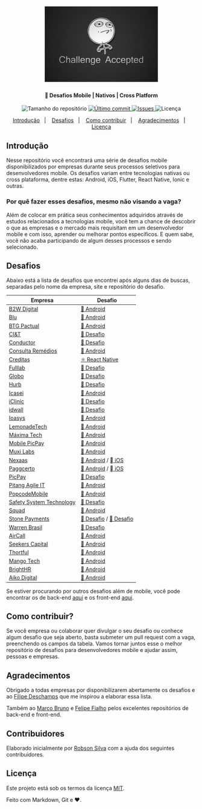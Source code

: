 <h1 align="center">
    <img alt="Desafio aceito" title="#challengeAccepted" src="challenge_accepted.jpg" width="300px" />
</h1>

<h4 align="center">
  📱 Desafios Mobile | Nativos | Cross Platform
</h4>
<p align="center">
  <img alt="Tamanho do repositório" src="https://img.shields.io/github/repo-size/robsonsilv4/desafios-mobile">
  
  <a href="https://github.com/robsonsilv4/desafios-mobile/master">
    <img alt="Último commit" src="https://img.shields.io/github/last-commit/robsonsilv4/desafios-mobile">
  </a>

  <a href="https://github.com/robsonsilv4/desafios-mobile/issues">
    <img alt="Issues" src="https://img.shields.io/github/issues/robsonsilv4/desafios-mobile">
  </a>

  <img alt="Licença" src="https://img.shields.io/badge/license-MIT-brightgreen">
</p>

<p align="center">
  <a href="#introdução">Introdução</a>&nbsp;&nbsp;&nbsp;|&nbsp;&nbsp;&nbsp;
  <a href="#desafios">Desafios</a>&nbsp;&nbsp;&nbsp;|&nbsp;&nbsp;&nbsp;
  <a href="#como-contribuir">Como contribuir</a>&nbsp;&nbsp;&nbsp;|&nbsp;&nbsp;&nbsp;
  <a href="#agradecimentos">Agradecimentos</a>&nbsp;&nbsp;&nbsp;|&nbsp;&nbsp;&nbsp;
  <a href="#licença">Licença</a>
</p>

## Introdução

Nesse repositório você encontrará uma série de desafios mobile disponibilizados por empresas durante seus processos seletivos para desenvolvedores mobile. Os desafios variam entre tecnologias nativas ou cross plataforma, dentre estas: Android, iOS, Flutter, React Native, Ionic e outras.

### Por quê fazer esses desafios, mesmo não visando a vaga?

Além de colocar em prática seus conhecimentos adquiridos através de estudos relacionados a tecnologias mobile, você tem a chance de descobrir o que as empresas e o mercado mais requisitam em um desenvolvedor mobile e com isso, aprender ou melhorar pontos específicos. E quem sabe, você não acaba participando de algum desses processos e sendo selecionado.

## Desafios

Abaixo está a lista de desafios que encontrei após alguns dias de buscas, separadas pelo nome da empresa, site e repositório do desafio.

| Empresa                                                            | Desafio                                                                                                                                                                                  |
| ------------------------------------------------------------------ | ---------------------------------------------------------------------------------------------------------------------------------------------------------------------------------------- |
| [B2W Digital](https://ri.b2w.digital)                              | [📱 Android](https://github.com/b2w-marketplace/challenge-android)                                                                                                                       |
| [Blu](https://www.useblu.com.br/)                                  | [📱 Android](https://github.com/Pagnet/desafio-front-android)                                                                                                                            |
| [BTG Pactual](https://www.btgpactual.com)                          | [📱 Android](https://github.com/btgpactualdigitaldev/android-challenge-BTG)                                                                                                              |
| [CI&T](https://br.ciandt.com)                                      | [🚀 Desafio](https://github.com/ciandt-mobile/desafio-mobile)                                                                                                                            |
| [Conductor](https://www.conductor.com.br)                          | [🚀 Desafio](https://github.com/marketpayconductor/desafio-mobile)                                                                                                                       |
| [Consulta Remédios](https://consultaremedios.com.br)               | [📱 Android](https://github.com/ConsultaRemedios/mobile-android-challenge)                                                                                                               |
| [Creditas](https://www.creditas.com/)                              | [⚛️ React Native](https://github.com/Creditas/challenge/tree/master/mobile-react-native)                                                                                                 |
| [Fulllab](https://www.fulllab.com.br/)                             | [🚀 Desafio](https://github.com/fulllabS2totalcommit/desafio-mobile)                                                                                                                     |
| [Globo](https://globo.com/)                                        | [🚀 Desafio](https://github.com/globoi/globoplay-desafio-mobile)                                                                                                                         |
| [Hurb](https://www.hurb.com/br/)                                   | [🚀 Desafio](https://github.com/hurbcom/challenge-alpha)                                                                                                                                 |
| [Icasei](https://www.icasei.com.br/)                               | [📱 Android](https://github.com/icasei/teste-android-developer)                                                                                                                          |
| [iClinic](https://iclinic.com.br)                                  | [🚀 Desafio](https://github.com/iclinic/api-desafio-mobile)                                                                                                                              |
| [idwall](https://idwall.co/)                                       | [🚀 Desafio](https://github.com/idwall/desafios-iddog/tree/master/mobile)                                                                                                                |
| [Ioasys](https://ioasys.com.br/)                                   | [📱 Android](https://bitbucket.org/ioasys/empresas-android/src/master/)                                                                                                                  |
| [LemonadeTech](https://itslemonade.com/)                           | [📱 Android](https://github.com/LemonadeTech/DesafioAndroid)                                                                                                                             |
| [Máxima Tech](https://maximatech.com.br/)                          | [📱 Android](https://github.com/talentosmaxima/Android)                                                                                                                                  |
| [Mobile PicPay](https://www.picpay.com/site)                       | [📱 Android](https://github.com/mobilepicpay/desafio-android)                                                                                                                            |
| [Muxi Labs](http://www.muxi.com.br/)                               | [📱 Android](https://github.com/muxidev/desafio-android)                                                                                                                                 |
| [Nexaas](https://nexaas.com/)                                      | [📱 Android](https://github.com/myfreecomm/desafio-mobile-android) / [ iOS](https://github.com/myfreecomm/desafio-mobile-ios)                                                           |
| [Paggcerto](https://pagcerto.com.br/)                              | [📱 Android](https://github.com/paggcerto-sa/desafios/blob/master/mobile-android.md) / [ iOS](https://github.com/paggcerto-sa/desafios/blob/master/mobile-ios.md)                       |
| [PicPay](https://www.picpay.com/)                                  | [🚀 Desafio](https://github.com/PicPay/trabalhe-conosco-mobile-dev)                                                                                                                      |
| [Pitang Agile IT](https://www.pitang.com)                          | [📱 Android](https://github.com/pitangagile/desafio-android)                                                                                                                             |
| [PopcodeMobile](http://popcode.com.br/)                            | [📱 Android](https://github.com/PopcodeMobile/desafio-android)                                                                                                                           |
| [Safety System Technology](https://safetysystemtechnology.com.br/) | [🚀 Desafio](https://github.com/safetysystemtechnology/desafio-mobile)                                                                                                                   |
| [Squad](http://squad.com.br/)                                      | [📱 Android](https://github.com/squadbr/Desafio-Android)                                                                                                                                 |
| [Stone Payments](https://www.stone.com.br/)                        | [🚀 Desafio](https://github.com/stone-payments/desafio-mobile/blob/master/store/README.md) / [🚀 Desafio](https://github.com/stone-payments/desafio-mobile/blob/master/wallet/README.md) |
| [Warren Brasil](https://warrenbrasil.com.br)                       | [🚀 Desafio](https://github.com/warrenbrasil/desafio-warren-mobile)                                                                                                                      |
| [AirCall](https://aircall.io/)                       | [📱 Android](https://github.com/aircall/android-test)                                                                                                                      |
| [Seekers Capital](https://www.linkedin.com/company/seekers-capital-group/?originalSubdomain=hk)                       | [📱 Android](https://github.com/SeekersAdvisorsLabs/hr-mobile-android-test)                                                                                                                      |
| [Thortful](https://www.thortful.com/)                       | [📱 Android](https://github.com/mhasanali/ThortfulTest)                                                                                                                      |
| [Mango Tech](https://www.tech.mango/)                       | [📱 Android](https://github.com/mango-tech/RickAndMortyApp)                                                                                                                      |
| [BrightHR](https://www.brighthr.com/)                         | [📱 Android](https://github.com/brighthr/TechnicalTest.Android)                                                                                                                      |
| [Aiko Digital](https://aiko.digital/)                       | [📱 Android](https://github.com/aikodigital/teste-android-estagio-v1)                                                                                                                      |

Se estiver procurando por outros desafios além de mobile, você pode encontrar os de back-end [aqui](https://github.com/CollabCodeTech/backend-challenges) e os front-end [aqui](https://github.com/felipefialho/frontend-challenges).

## Como contribuir?

Se você empresa ou colaborar quer divulgar o seu desafio ou conhece algum desafio que seja aberto, basta submeter um pull request com a vaga, preenchendo os campos da tabela. Vamos tornar juntos esse o melhor repositório de desafios para desenvolvedores mobile e ajudar assim, pessoas e empresas.

## Agradecimentos

Obrigado a todas empresas por disponibilizarem abertamente os desafios e ao [Filipe Deschamps](https://github.com/filipedeschamps) que me inspirou a elaborar essa lista.

Também ao [Marco Bruno](https://github.com/MarcoBrunoBR) e [Felipe Fialho](https://github.com/felipefialho) pelos excelentes repositórios de back-end e front-end.

## Contribuidores

Elaborado inicialmente por [Robson Silva](https://github.com/robsonsilv4) com a ajuda dos seguintes contribuidores.

## Licença

Este projeto está sob os termos da licença [MIT](./LICENSE).

Feito com Markdown, Git e ❤️.
